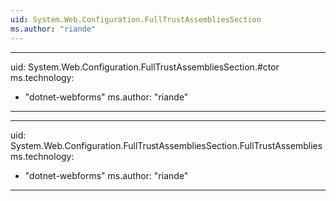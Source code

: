 ```yaml
---
uid: System.Web.Configuration.FullTrustAssembliesSection
ms.author: "riande"
---
```


---
uid: System.Web.Configuration.FullTrustAssembliesSection.#ctor
ms.technology: 
  - "dotnet-webforms"
ms.author: "riande"
---

---
uid: System.Web.Configuration.FullTrustAssembliesSection.FullTrustAssemblies
ms.technology: 
  - "dotnet-webforms"
ms.author: "riande"
---
